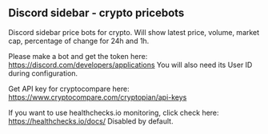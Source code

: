 ## Discord sidebar - crypto pricebots
Discord sidebar price bots for crypto. Will show latest price, volume, market cap, percentage of change for 24h and 1h. 

Please make a bot and get the token here: https://discord.com/developers/applications 
You will also need its User ID during configuration.

Get API key for cryptocompare here: https://www.cryptocompare.com/cryptopian/api-keys

If you want to use healthchecks.io monitoring, click check here: https://healthchecks.io/docs/
Disabled by default.


